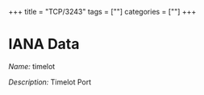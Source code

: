 +++
title = "TCP/3243"
tags = [""]
categories = [""]
+++

# IANA Data

_Name:_ timelot

_Description:_ Timelot Port

